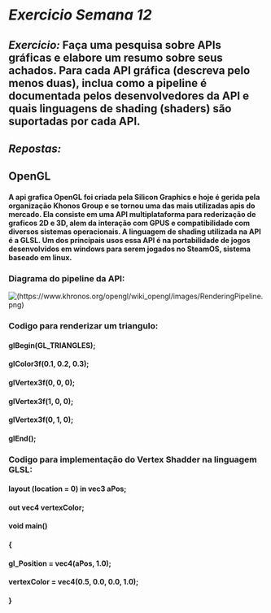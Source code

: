 
# *Exercicio Semana 12*

## *Exercicio:* Faça uma pesquisa sobre APIs gráficas e elabore um resumo sobre seus achados. Para cada API gráfica (descreva pelo menos duas), inclua como a pipeline é documentada pelos desenvolvedores da API e quais linguagens de shading (shaders) são suportadas por cada API.


## *Repostas:* 

## OpenGL

#### A api grafica OpenGL foi criada pela Silicon Graphics e hoje é gerida pela organização Khonos Group e se tornou uma das mais utilizadas apis do mercado. Ela consiste em uma API multiplataforma para rederização de graficos 2D e 3D, alem da interação com GPUS e compatibilidade com diversos sistemas operacionais. A linguagem de shading utilizada na API é a GLSL. Um dos principais usos essa API é na portabilidade de jogos desenvolvidos em windows para serem jogados no SteamOS, sistema baseado em linux.

### Diagrama do pipeline da API:
![(https://www.khronos.org/opengl/wiki_opengl/images/RenderingPipeline.png)](https://www.khronos.org/opengl/wiki_opengl/images/RenderingPipeline.png)

### Codigo para renderizar um triangulo:
#### glBegin(GL_TRIANGLES);
#### glColor3f(0.1, 0.2, 0.3);
#### glVertex3f(0, 0, 0);
#### glVertex3f(1, 0, 0);
#### glVertex3f(0, 1, 0);
#### glEnd();

### Codigo para implementação do Vertex Shadder na linguagem GLSL:
#### layout (location = 0) in vec3 aPos; 
#### out vec4 vertexColor;
#### void main()
#### {
####     gl_Position = vec4(aPos, 1.0); 
####     vertexColor = vec4(0.5, 0.0, 0.0, 1.0);
#### }
